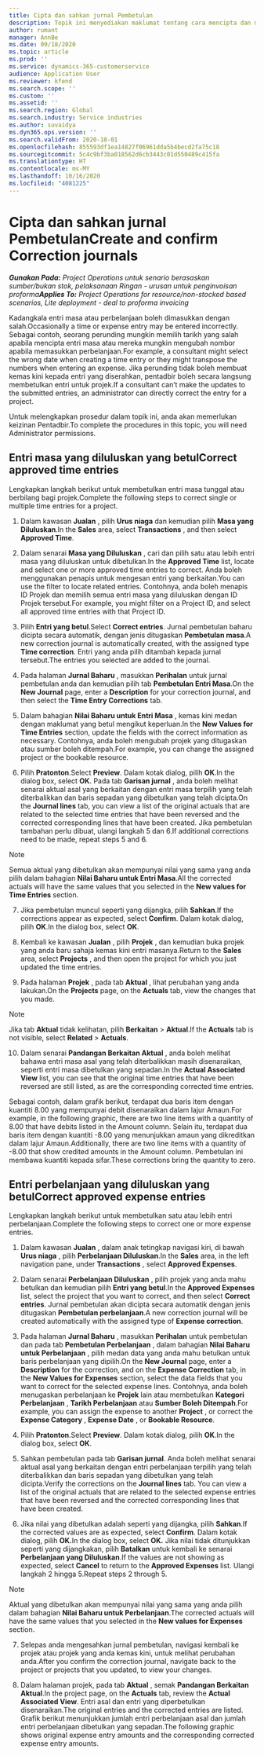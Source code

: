 ```yaml
---
title: Cipta dan sahkan jurnal Pembetulan
description: Topik ini menyediakan maklumat tentang cara mencipta dan mengesahkan jurnal pembetulan.
author: rumant
manager: AnnBe
ms.date: 09/18/2020
ms.topic: article
ms.prod: ''
ms.service: dynamics-365-customerservice
audience: Application User
ms.reviewer: kfend
ms.search.scope: ''
ms.custom: ''
ms.assetid: ''
ms.search.region: Global
ms.search.industry: Service industries
ms.author: suvaidya
ms.dyn365.ops.version: ''
ms.search.validFrom: 2020-10-01
ms.openlocfilehash: 855593df1ea14827f06961dda5b4becd2fa75c18
ms.sourcegitcommit: 5c4c9bf3ba018562d6cb3443c01d550489c415fa
ms.translationtype: HT
ms.contentlocale: ms-MY
ms.lasthandoff: 10/16/2020
ms.locfileid: "4081225"
---
```

# <a name="create-and-confirm-correction-journals"></a><span data-ttu-id="44297-103">Cipta dan sahkan jurnal Pembetulan</span><span class="sxs-lookup"><span data-stu-id="44297-103">Create and confirm Correction journals</span></span>

<span data-ttu-id="44297-104">_**Gunakan Pada:** Project Operations untuk senario berasaskan sumber/bukan stok, pelaksanaan Ringan - urusan untuk penginvoisan proforma_</span><span class="sxs-lookup"><span data-stu-id="44297-104">_**Applies To:** Project Operations for resource/non-stocked based scenarios, Lite deployment - deal to proforma invoicing_</span></span>

<span data-ttu-id="44297-105">Kadangkala entri masa atau perbelanjaan boleh dimasukkan dengan salah.</span><span class="sxs-lookup"><span data-stu-id="44297-105">Occasionally a time or expense entry may be entered incorrectly.</span></span> <span data-ttu-id="44297-106">Sebagai contoh, seorang perunding mungkin memilih tarikh yang salah apabila mencipta entri masa atau mereka mungkin mengubah nombor apabila memasukkan perbelanjaan.</span><span class="sxs-lookup"><span data-stu-id="44297-106">For example, a consultant might select the wrong date when creating a time entry or they might transpose the numbers when entering an expense.</span></span> <span data-ttu-id="44297-107">Jika perunding tidak boleh membuat kemas kini kepada entri yang diserahkan, pentadbir boleh secara langsung membetulkan entri untuk projek.</span><span class="sxs-lookup"><span data-stu-id="44297-107">If a consultant can’t make the updates to the submitted entries, an administrator can directly correct the entry for a project.</span></span>

<span data-ttu-id="44297-108">Untuk melengkapkan prosedur dalam topik ini, anda akan memerlukan keizinan Pentadbir.</span><span class="sxs-lookup"><span data-stu-id="44297-108">To complete the procedures in this topic, you will need Administrator permissions.</span></span>

## <a name="correct-approved-time-entries"></a><span data-ttu-id="44297-109">Entri masa yang diluluskan yang betul</span><span class="sxs-lookup"><span data-stu-id="44297-109">Correct approved time entries</span></span>     

<span data-ttu-id="44297-110">Lengkapkan langkah berikut untuk membetulkan entri masa tunggal atau berbilang bagi projek.</span><span class="sxs-lookup"><span data-stu-id="44297-110">Complete the following steps to correct single or multiple time entries for a project.</span></span>

1. <span data-ttu-id="44297-111">Dalam kawasan **Jualan** , pilih **Urus niaga** dan kemudian pilih **Masa yang Diluluskan**.</span><span class="sxs-lookup"><span data-stu-id="44297-111">In the **Sales** area, select **Transactions** , and then select **Approved Time**.</span></span> 

2. <span data-ttu-id="44297-112">Dalam senarai **Masa yang Diluluskan** , cari dan pilih satu atau lebih entri masa yang diluluskan untuk dibetulkan.</span><span class="sxs-lookup"><span data-stu-id="44297-112">In the **Approved Time** list, locate and select one or more approved time entries to correct.</span></span> <span data-ttu-id="44297-113">Anda boleh menggunakan penapis untuk mengesan entri yang berkaitan.</span><span class="sxs-lookup"><span data-stu-id="44297-113">You can use the filter to locate related entries.</span></span> <span data-ttu-id="44297-114">Contohnya, anda boleh menapis ID Projek dan memilih semua entri masa yang diluluskan dengan ID Projek tersebut.</span><span class="sxs-lookup"><span data-stu-id="44297-114">For example, you might filter on a Project ID, and select all approved time entries with that Project ID.</span></span>

3. <span data-ttu-id="44297-115">Pilih **Entri yang betul**.</span><span class="sxs-lookup"><span data-stu-id="44297-115">Select **Correct entries**.</span></span> <span data-ttu-id="44297-116">Jurnal pembetulan baharu dicipta secara automatik, dengan jenis ditugaskan **Pembetulan masa**.</span><span class="sxs-lookup"><span data-stu-id="44297-116">A new correction journal is automatically created, with the assigned type **Time correction**.</span></span> <span data-ttu-id="44297-117">Entri yang anda pilih ditambah kepada jurnal tersebut.</span><span class="sxs-lookup"><span data-stu-id="44297-117">The entries you selected are added to the journal.</span></span> 

4. <span data-ttu-id="44297-118">Pada halaman **Jurnal Baharu** , masukkan **Perihalan** untuk jurnal pembetulan anda dan kemudian pilih tab **Pembetulan Entri Masa**.</span><span class="sxs-lookup"><span data-stu-id="44297-118">On the **New Journal** page, enter a **Description** for your correction journal, and then select the **Time Entry Corrections** tab.</span></span>  

5. <span data-ttu-id="44297-119">Dalam bahagian **Nilai Baharu untuk Entri Masa** , kemas kini medan dengan maklumat yang betul mengikut keperluan.</span><span class="sxs-lookup"><span data-stu-id="44297-119">In the **New Values for Time Entries** section, update the fields with the correct information as necessary.</span></span> <span data-ttu-id="44297-120">Contohnya, anda boleh mengubah projek yang ditugaskan atau sumber boleh ditempah.</span><span class="sxs-lookup"><span data-stu-id="44297-120">For example, you can change the assigned project or the bookable resource.</span></span>

6. <span data-ttu-id="44297-121">Pilih **Pratonton**.</span><span class="sxs-lookup"><span data-stu-id="44297-121">Select **Preview**.</span></span> <span data-ttu-id="44297-122">Dalam kotak dialog, pilih **OK**.</span><span class="sxs-lookup"><span data-stu-id="44297-122">In the dialog box, select **OK**.</span></span> <span data-ttu-id="44297-123">Pada tab **Garisan jurnal** , anda boleh melihat senarai aktual asal yang berkaitan dengan entri masa terpilih yang telah diterbalikkan dan baris sepadan yang dibetulkan yang telah dicipta.</span><span class="sxs-lookup"><span data-stu-id="44297-123">On the **Journal lines** tab, you can view a list of the original actuals that are related to the selected time entries that have been reversed and the corrected corresponding lines that have been created.</span></span> <span data-ttu-id="44297-124">Jika pembetulan tambahan perlu dibuat, ulangi langkah 5 dan 6.</span><span class="sxs-lookup"><span data-stu-id="44297-124">If additional corrections need to be made, repeat steps 5 and 6.</span></span> 

> [!NOTE]
> <span data-ttu-id="44297-125">Semua aktual yang dibetulkan akan mempunyai nilai yang sama yang anda pilih dalam bahagian **Nilai Baharu untuk Entri Masa**.</span><span class="sxs-lookup"><span data-stu-id="44297-125">All the corrected actuals will have the same values that you selected in the **New values for Time Entries** section.</span></span>

7. <span data-ttu-id="44297-126">Jika pembetulan muncul seperti yang dijangka, pilih **Sahkan**.</span><span class="sxs-lookup"><span data-stu-id="44297-126">If the corrections appear as expected, select **Confirm**.</span></span> <span data-ttu-id="44297-127">Dalam kotak dialog, pilih **OK**.</span><span class="sxs-lookup"><span data-stu-id="44297-127">In the dialog box, select **OK**.</span></span>

8. <span data-ttu-id="44297-128">Kembali ke kawasan **Jualan** , pilih **Projek** , dan kemudian buka projek yang anda baru sahaja kemas kini entri masanya.</span><span class="sxs-lookup"><span data-stu-id="44297-128">Return to the **Sales** area, select **Projects** , and then open the project for which you just updated the time entries.</span></span> 

9. <span data-ttu-id="44297-129">Pada halaman **Projek** , pada tab **Aktual** , lihat perubahan yang anda lakukan.</span><span class="sxs-lookup"><span data-stu-id="44297-129">On the **Projects** page, on the **Actuals** tab, view the changes that you made.</span></span> 

> [!NOTE]
> <span data-ttu-id="44297-130">Jika tab **Aktual** tidak kelihatan, pilih **Berkaitan** > **Aktual**.</span><span class="sxs-lookup"><span data-stu-id="44297-130">If the **Actuals** tab is not visible, select **Related** > **Actuals**.</span></span>  

10. <span data-ttu-id="44297-131">Dalam senarai **Pandangan Berkaitan Aktual** , anda boleh melihat bahawa entri masa asal yang telah diterbalikkan masih disenaraikan, seperti entri masa dibetulkan yang sepadan.</span><span class="sxs-lookup"><span data-stu-id="44297-131">In the **Actual Associated View** list, you can see that the original time entries that have been reversed are still listed, as are the corresponding corrected time entries.</span></span> 

<span data-ttu-id="44297-132">Sebagai contoh, dalam grafik berikut, terdapat dua baris item dengan kuantiti 8.00 yang mempunyai debit disenaraikan dalam lajur Amaun.</span><span class="sxs-lookup"><span data-stu-id="44297-132">For example, in the following graphic, there are two line items with a quantity of 8.00 that have debits listed in the Amount column.</span></span> <span data-ttu-id="44297-133">Selain itu, terdapat dua baris item dengan kuantiti -8.00 yang menunjukkan amaun yang dikreditkan dalam lajur Amaun.</span><span class="sxs-lookup"><span data-stu-id="44297-133">Additionally, there are two line items with a quantity of -8.00 that show credited amounts in the Amount column.</span></span> <span data-ttu-id="44297-134">Pembetulan ini membawa kuantiti kepada sifar.</span><span class="sxs-lookup"><span data-stu-id="44297-134">These corrections bring the quantity to zero.</span></span>

 
## <a name="correct-approved-expense-entries"></a><span data-ttu-id="44297-135">Entri perbelanjaan yang diluluskan yang betul</span><span class="sxs-lookup"><span data-stu-id="44297-135">Correct approved expense entries</span></span>

<span data-ttu-id="44297-136">Lengkapkan langkah berikut untuk membetulkan satu atau lebih entri perbelanjaan.</span><span class="sxs-lookup"><span data-stu-id="44297-136">Complete the following steps to correct one or more expense entries.</span></span> 

1. <span data-ttu-id="44297-137">Dalam kawasan **Jualan** , dalam anak tetingkap navigasi kiri, di bawah **Urus niaga** , pilih **Perbelanjaan Diluluskan**.</span><span class="sxs-lookup"><span data-stu-id="44297-137">In the **Sales** area, in the left navigation pane, under **Transactions** , select **Approved Expenses**.</span></span>

2. <span data-ttu-id="44297-138">Dalam senarai **Perbelanjaan Diluluskan** , pilih projek yang anda mahu betulkan dan kemudian pilih **Entri yang betul**.</span><span class="sxs-lookup"><span data-stu-id="44297-138">In the **Approved Expenses** list, select the project that you want to correct, and then select **Correct entries**.</span></span> <span data-ttu-id="44297-139">Jurnal pembetulan akan dicipta secara automatik dengan jenis ditugaskan **Pembetulan perbelanjaan**.</span><span class="sxs-lookup"><span data-stu-id="44297-139">A new correction journal will be created automatically with the assigned type of **Expense correction**.</span></span> 

3. <span data-ttu-id="44297-140">Pada halaman **Jurnal Baharu** , masukkan **Perihalan** untuk pembetulan dan pada tab **Pembetulan Perbelanjaan** , dalam bahagian **Nilai Baharu untuk Perbelanjaan** , pilih medan data yang anda mahu betulkan untuk baris perbelanjaan yang dipilih.</span><span class="sxs-lookup"><span data-stu-id="44297-140">On the **New Journal** page, enter a **Description** for the correction, and on the **Expense Correction** tab, in the **New Values for Expenses** section, select the data fields that you want to correct for the selected expense lines.</span></span> <span data-ttu-id="44297-141">Contohnya, anda boleh menugaskan perbelanjaan ke **Projek** lain atau membetulkan **Kategori Perbelanjaan** , **Tarikh Perbelanjaan** atau **Sumber Boleh Ditempah**.</span><span class="sxs-lookup"><span data-stu-id="44297-141">For example, you can assign the expense to another **Project** , or correct the **Expense Category** , **Expense Date** , or **Bookable Resource**.</span></span>

4. <span data-ttu-id="44297-142">Pilih **Pratonton**.</span><span class="sxs-lookup"><span data-stu-id="44297-142">Select **Preview**.</span></span> <span data-ttu-id="44297-143">Dalam kotak dialog, pilih **OK**.</span><span class="sxs-lookup"><span data-stu-id="44297-143">In the dialog box, select **OK**.</span></span> 

5. <span data-ttu-id="44297-144">Sahkan pembetulan pada tab **Garisan jurnal**. Anda boleh melihat senarai aktual asal yang berkaitan dengan entri perbelanjaan terpilih yang telah diterbalikkan dan baris sepadan yang dibetulkan yang telah dicipta.</span><span class="sxs-lookup"><span data-stu-id="44297-144">Verify the corrections on the **Journal lines** tab. You can view a list of the original actuals that are related to the selected expense entries that have been reversed and the corrected corresponding lines that have been created.</span></span>

6. <span data-ttu-id="44297-145">Jika nilai yang dibetulkan adalah seperti yang dijangka, pilih **Sahkan**.</span><span class="sxs-lookup"><span data-stu-id="44297-145">If the corrected values are as expected, select **Confirm**.</span></span> <span data-ttu-id="44297-146">Dalam kotak dialog, pilih **OK.**</span><span class="sxs-lookup"><span data-stu-id="44297-146">In the dialog box, select **OK.**</span></span> <span data-ttu-id="44297-147">Jika nilai tidak ditunjukkan seperti yang dijangkakan, pilih **Batalkan** untuk kembali ke senarai **Perbelanjaan yang Diluluskan**.</span><span class="sxs-lookup"><span data-stu-id="44297-147">If the values are not showing as expected, select **Cancel** to return to the **Approved Expenses** list.</span></span> <span data-ttu-id="44297-148">Ulangi langkah 2 hingga 5.</span><span class="sxs-lookup"><span data-stu-id="44297-148">Repeat steps 2 through 5.</span></span> 

> [!NOTE]
> <span data-ttu-id="44297-149">Aktual yang dibetulkan akan mempunyai nilai yang sama yang anda pilih dalam bahagian **Nilai Baharu untuk Perbelanjaan**.</span><span class="sxs-lookup"><span data-stu-id="44297-149">The corrected actuals will have the same values that you selected in the **New values for Expenses** section.</span></span>

7. <span data-ttu-id="44297-150">Selepas anda mengesahkan jurnal pembetulan, navigasi kembali ke projek atau projek yang anda kemas kini, untuk melihat perubahan anda.</span><span class="sxs-lookup"><span data-stu-id="44297-150">After you confirm the correction journal, navigate back to the project or projects that you updated, to view your changes.</span></span>  

8. <span data-ttu-id="44297-151">Dalam halaman projek, pada tab **Aktual** , semak **Pandangan Berkaitan Aktual**.</span><span class="sxs-lookup"><span data-stu-id="44297-151">In the project page, on the **Actuals** tab, review the **Actual Associated View**.</span></span> <span data-ttu-id="44297-152">Entri asal dan entri yang diperbetulkan disenaraikan.</span><span class="sxs-lookup"><span data-stu-id="44297-152">The original entries and the corrected entries are listed.</span></span> <span data-ttu-id="44297-153">Grafik berikut menunjukkan jumlah entri perbelanjaan asal dan jumlah entri perbelanjaan dibetulkan yang sepadan.</span><span class="sxs-lookup"><span data-stu-id="44297-153">The following graphic shows original expense entry amounts and the corresponding corrected expense entry amounts.</span></span> 


